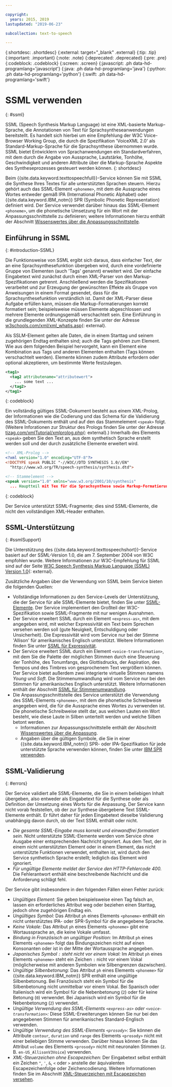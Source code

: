 ```yaml
---

copyright:
  years: 2015, 2019
lastupdated: "2019-06-23"

subcollection: text-to-speech

---
```


{:shortdesc: .shortdesc}
{:external: target="_blank" .external}
{:tip: .tip}
{:important: .important}
{:note: .note}
{:deprecated: .deprecated}
{:pre: .pre}
{:codeblock: .codeblock}
{:screen: .screen}
{:javascript: .ph data-hd-programlang='javascript'}
{:java: .ph data-hd-programlang='java'}
{:python: .ph data-hd-programlang='python'}
{:swift: .ph data-hd-programlang='swift'}

# SSML verwenden
{: #ssml}

SSML (Speech Synthesis Markup Language) ist eine XML-basierte Markup-Sprache, die Annotationen von Text für Sprachsyntheseanwendungen bereitstellt. Es handelt sich hierbei um eine Empfehlung der W3C Voice-Browser Working Group, die durch die Spezifikation 'VoiceXML 2.0' als Standard-Markup-Sprache für die Sprachsynthese übernommen wurde. SSML bietet Entwicklern von Sprachanwendungen ein Standardverfahren, mit dem durch die Angabe von Aussprache, Lautstärke, Tonhöhe, Geschwindigkeit und anderen Attribute über die Markup-Sprache Aspekte des Syntheseprozesses gesteuert werden können.
{: shortdesc}

Beim {{site.data.keyword.texttospeechfull}}-Service können Sie mit SSML die Synthese Ihres Textes für alle unterstützten Sprachen steuern. Hierzu gehört auch das SSML-Element `<phoneme>`, mit dem die Aussprache eines Wortes entweder gemäß IPA (International Phonetic Alphabet) oder {{site.data.keyword.IBM_notm}} SPR (Symbolic Phonetic Representation) definiert wird. Der Service verwendet darüber hinaus das SSML-Element `<phoneme>`, um die phonetische Umsetzung für ein Wort mit der Anpassungsschnittstelle zu definieren; weitere Informationen hierzu enthält der Abschnitt [Wissenswertes über die Anpassungsschnittstelle](/docs/services/text-to-speech?topic=text-to-speech-customIntro).

## Einführung in SSML
{: #introduction-SSML}

Die Funktionsweise von SSML ergibt sich daraus, dass einfacher Text, der an eine Sprachsynthesefunktion übergeben wird, durch eine vordefinierte Gruppe von Elementen (auch 'Tags' genannt) erweitert wird. Der einfache Eingabetext wird zunächst durch einen XML-Parser von den Markup-Spezifikationen getrennt. Anschließend werden die Spezifikationen verarbeitet und zur Erzeugung der gewünschten Effekte als Gruppe von Anweisungen in einem Format gesendet, dass für die Sprachsynthesefunktion verständlich ist. Damit der XML-Parser diese Aufgabe erfüllen kann, müssen die Markup-Formatierungen korrekt formatiert sein; beispielsweise müssen Elemente abgeschlossen und mehrere Elemente ordnungsgemäß verschachtelt sein. Eine Einführung in die grundlegenden XML-Konzepte finden Sie unter der Adresse [w3schools.com/xml/xml_whatis.asp](http://www.w3schools.com/xml/xml_whatis.asp){: external}.

Als SSLM-Element gelten alle Daten, die in einem Starttag und seinem zugehörigen Endtag enthalten sind; auch die Tags gehören zum Element. Wie aus dem folgenden Beispiel hervorgeht, kann ein Element eine Kombination aus Tags und anderen Elementen enthalten (Tags können verschachtelt werden). Elemente können zudem Attribute erfordern oder optional akzeptieren, um bestimmte Werte festzulegen.

```xml
<tag1>
  <tag2 attributename="attributewert">
    ... some text ...
  </tag2>
</tag1>
```
{: codeblock}

Ein vollständig gültiges SSML-Dokument besteht aus einem XML-Prolog, der Informationen wie die Codierung und das Schema für die Validierung des SSML-Dokuments enthält und auf den das Stammelement `<speak>` folgt. (Weitere Inforationen zur Struktur des Prologs finden Sie unter der Adresse [tizag.com/xmlTutorial/xmlprolog.php](http://www.tizag.com/xmlTutorial/xmlprolog.php){: external}.) Innerhalb des Elements `<speak>` geben Sie den Text an, aus dem synthetisch Sprache erstellt werden soll und der durch zusätzliche Elemente erweitert wird.

```xml
<!-- XML-Prolog -->
<?xml version="1.0" encoding="UTF-8"?>
<!DOCTYPE speak PUBLIC "-//W3C//DTD SYNTHESIS 1.0//EN"
  "http://www.w3.org/TR/speech-synthesis/synthesis.dtd">

<!-- Stammelement -->
<speak version="1.0" xmlns="www.w3.org/2001/10/synthesis"
  ... Hauptteil mit Tex für die Sprachsynthese sowie Markup-Formatierung ...</speak>
```
{: codeblock}

Der Service unterstützt SSML-Fragmente; dies sind SSML-Elemente, die nicht den vollständigen XML-Header enthalten.

## SSML-Unterstützung
{: #ssmlSupport}

Die Unterstützung des {{site.data.keyword.texttospeechshort}}-Service basiert auf der SSML-Version 1.0, die am 7. September 2004 von W3C empfohlen wurde. Weitere Informationen zur W3C-Empfehlung für SSML sind auf der Seite [W3C Speech Synthesis Markup Language (SSML) Version 1.0](http://www.w3.org/TR/speech-synthesis/){: external}.

Zusätzliche Angaben über die Verwendung von SSML beim Service bieten die folgenden Quellen:

-   Vollständige Informationen zu den Service-Levels der Unterstützung, die der Service für alle SSML-Elemente bietet, finden Sie unter [SSML-Elemente](/docs/services/text-to-speech?topic=text-to-speech-elements). Der Service implementiert den Großteil der W3C-Spezifikation sowie SSML-Fragmente mit nur wenigen Ausnahmen.
-   Der Service erweitert SSML durch ein Element `<express-as>`, mit dem angegeben wird, mit welcher Expressivität ein Text beim Sprechen versehen werden soll (gute Neuigkeit, Entschuldigung oder Unsicherheit). Die Expressivität wird vom Service nur bei der Stimme 'Allison' für amerikanisches Englisch unterstützt. Weitere Informationen finden Sie unter [SSML für Expressivität](/docs/services/text-to-speech?topic=text-to-speech-expressive).
-   Der Service erweitert SSML durch ein Element `<voice-transformation>`, mit dem Sie die Palette der möglichen Stimmen durch eine Steuerung der Tonhöhe, des Tonumfangs, des Glottisdrucks, der Aspiration, des Tempos und des Timbres von gesprochenem Text vergrößern können. Der Service bietet außerdem zwei integrierte virtuelle Stimmen namens *Young* und *Soft*. Die Stimmenumwandlung wird vom Service nur bei den Stimmen für amerikanisches Englisch unterstützt. Weitere Informationen enthält der Abschnitt [SSML für Stimmenumwandlung](/docs/services/text-to-speech?topic=text-to-speech-transformation).
-   Die Anpassungsschnittstelle des Service unterstützt die Verwendung des SSML-Elements `<phoneme>`, mit dem die phonetische Schreibweise angegeben wird, die für die Aussprache eines Wortes zu verwenden ist. Die phonetische Schreibweise stellt dar, aus welchen Lauten ein Wort besteht, wie diese Laute in Silben unterteilt werden und welche Silben betont werden.
    -   Informationen zur Anpassungsschnittstelle enthält der Abschnitt [Wissenswertes über die Anpassung](/docs/services/text-to-speech?topic=text-to-speech-customIntro).
    -   Angaben über die gültigen Symbole, die Sie in einer {{site.data.keyword.IBM_notm}} SPR- oder IPA-Spezifikation für jede unterstützte Sprache verwenden können, finden Sie unter [IBM SPR verwenden](/docs/services/text-to-speech?topic=text-to-speech-sprs).

## SSML-Validierung
{: #errors}

Der Service validiert alle SSML-Elemente, die Sie in einem beliebigen Inhalt übergeben, also entweder als Eingabetext für die Synthese oder als Definition der Umsetzung eines Worts für die Anpassung. Der Service kann nicht vorab feststellen, ob der zur Synthese übergebene Text SSML-Elemente enthält. Er führt daher für jeden Eingabetext dieselbe Validierung unabhängig davon durch, ob der Text SSML enthält oder nicht.

-   *Die gesamte SSML-Eingabe muss korrekt und einwandfrei formatiert sein.* Nicht unterstützte SSML-Elemente werden vom Service ohne Ausgabe einer entsprechenden Nachricht ignoriert. Aus dem Text, der in einem nicht unterstützten Element oder in einem Element, das nicht unterstützte Funktionen verwendet, enthalten ist, wird durch den Service synthetisch Sprache erstellt; lediglich das Element wird ignoriert.
-   *Für ungültige Elemente meldet der Service den HTTP-Fehlercode 400.* Die Fehlerantwort enthält eine beschreibende Nachricht und die Anforderung schlägt fehl.

Der Service gibt insbesondere in den folgenden Fällen einen Fehler zurück:

-   *Ungültiges Element:* Sie geben beispielsweise einen Tag falsch an, lassen ein erforderliches Attribut weg oder beziehen einen Starttag, jedoch ohne zugehörigen Endtag ein.
-   *Ungültiges Symbol:* Das Attribut `ph` eines Elements `<phoneme>` enthält ein nicht unterstütztes IPA- oder SPR-Symbol für die angegebene Sprache.
-   *Keine Vokale:* Das Attribut `ph` eines Elements `<phoneme>` gibt eine Wortaussprache an, die keine Vokale umfasst.
-   *Bindung in Französisch an ungültiger Position:* Im Attribut `ph` eines Elements `<phoneme>` folgt das Bindungszeichen nicht auf einen Konsonanten oder ist in der Mitte der Wortaussprache angegeben.
-   *Japanisches Symbol `:` steht nicht vor einem Vokal:* Im Attribut `ph` eines Elements `<phoneme>` steht ein Zeichen `:` nicht vor einem Vokal (möglicherweise mit anderen Symbolen wie Silbengrenzen dazwischen).
-   *Ungültige Silbenbetonung:* Das Attribut `ph` eines Elements `<phoneme>` für {{site.data.keyword.IBM_notm}} SPR enthält eine ungültige Silbenbetonung. Bei Französisch steht ein Symbol für die Silbenbetonung nicht unmittelbar vor einem Vokal. Bei Spanisch oder Italienisch wird ein Symbol für die Nebenbetonung (`2`) oder für keine Betonung (`0`) verwendet. Bei Japanisch wird ein Symbol für die Nebenbetonung (`2`) verwendet.
-   *Ungültige Verwendung des SSML-Elements `<express-as>` oder `<voice-transformation>`:* Diese SSML-Erweiterungen können Sie nur bei den angegebenen Stimmen für amerikanisches Standard-Englisch verwenden.
-   *Ungültige Verwendung des SSML-Elements `<prosody>`:* Sie können die Attribute `contour`, `duration` und `range` des Elements `<prosody>` nicht mit einer beliebigen Stimme verwenden. Darüber hinaus können Sie das Attribut `volume` des Elements `<prosody>` nicht mit neuronalen Stimmen (z. B. `en-US_AllisonV3Voice`) verwenden. 
-   *XML-Steuerzeichen ohne Escapezeichen:* Der Eingabetext selbst enthält ein Zeichen <code>&quot;</code>, <code>&apos;</code>, `&`, `<` oder `>` anstelle der äquivalenten Escapezeichenfolge oder Zeichencodierung. Weitere Informationen finden Sie im Abschnitt [XML-Steuerzeichen mit Escapezeichen versehen](/docs/services/text-to-speech?topic=text-to-speech-usingHTTP#escape).
